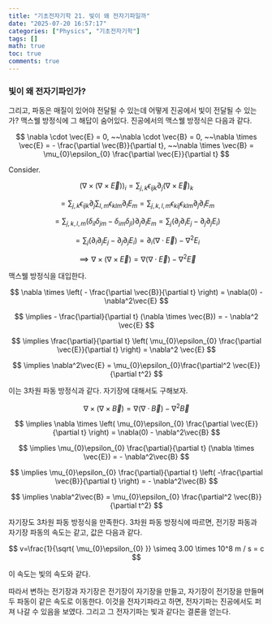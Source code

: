 ```yaml
---
title: "기초전자기학 21. 빛이 왜 전자기파일까"
date: "2025-07-20 16:57:17"
categories: ["Physics", "기초전자기학"]
tags: []
math: true
toc: true
comments: true
---
```


### 빛이 왜 전자기파인가?
그리고, 파동은 매질이 있어야 전달될 수 있는데 어떻게 진공에서 빛이 전달될 수 있는가? 맥스웰 방정식에 그 해답이 숨어있다. 진공에서의 맥스웰 방정식은 다음과 같다.

$$
\nabla \cdot \vec{E} = 0, ~~\nabla \cdot \vec{B} = 0, ~~\nabla \times \vec{E} = - \frac{\partial \vec{B}}{\partial t}, ~~\nabla \times \vec{B} = \mu_{0}\epsilon_{0} \frac{\partial \vec{E}}{\partial t}
$$

Consider.

$$
(\nabla \times (\nabla \times \vec{E}))_{i} = \sum_{j,k} \epsilon_{ijk} \partial_{j} (\nabla \times \vec{E})_{k}
$$


$$
= \sum_{j,k} \epsilon_{ijk}\partial_{j} \sum_{l,m}\epsilon_{klm}\partial_{l}E_{m} = \sum_{j,k,l,m} \epsilon_{kij}\epsilon_{klm} \partial_{j} \partial_{l} E_{m}
$$


$$
=\sum_{j,k,l,m} (\delta_{il}\delta_{jm} - \delta_{im} \delta_{jl}) \partial_{j}\partial_{l}E_{m} = \sum_{j} (\partial_{j} \partial_{i} E_{j} - \partial_{j} \partial_{j} E_{i})
$$


$$
= \sum_{j}(\partial_{i}\partial_{j}E_{j} - \partial_{j}\partial_{j}E_{i}) = \partial_{i} (\nabla \cdot \vec{E}) - \nabla^2 E_{i}
$$


$$
\implies \nabla \times (\nabla \times \vec{E}) = \nabla(\nabla \cdot \vec{E}) - \nabla^2\vec{E}
$$

맥스웰 방정식을 대입한다.

$$
\nabla \times \left( - \frac{\partial \vec{B}}{\partial t} \right) = \nabla(0) - \nabla^2\vec{E}
$$


$$
\implies - \frac{\partial}{\partial t} (\nabla \times \vec{B}) = - \nabla^2 \vec{E}
$$


$$
\implies \frac{\partial}{\partial t} \left( \mu_{0}\epsilon_{0} \frac{\partial \vec{E}}{\partial t} \right) = \nabla^2 \vec{E}
$$


$$
\implies  \nabla^2\vec{E} = \mu_{0}\epsilon_{0}\frac{\partial^2 \vec{E}}{\partial t^2}
$$

이는 3차원 파동 방정식과 같다. 자기장에 대해서도 구해보자.

$$
\nabla \times (\nabla \times \vec{B}) = \nabla (\nabla \cdot \vec{B}) - \nabla^2 \vec{B}
$$


$$
\implies \nabla \times \left( \mu_{0}\epsilon_{0} \frac{\partial \vec{E}}{\partial t} \right) = \nabla(0) - \nabla^2\vec{B}
$$


$$
\implies \mu_{0}\epsilon_{0} \frac{\partial}{\partial t} (\nabla \times \vec{E}) = - \nabla^2\vec{B}
$$


$$
\implies \mu_{0}\epsilon_{0} \frac{\partial}{\partial t} \left( -\frac{\partial \vec{B}}{\partial t} \right) = - \nabla^2\vec{B}
$$


$$
\implies \nabla^2\vec{B} = \mu_{0}\epsilon_{0} \frac{\partial^2 \vec{B}}{\partial t^2}
$$

자기장도 3차원 파동 방정식을 만족한다. 3차원 파동 방정식에 따르면, 전기장 파동과 자기장 파동의 속도는 같고, 값은 다음과 같다.

$$
v=\frac{1}{\sqrt{ \mu_{0}\epsilon_{0} }} \simeq 3.00 \times 10^8 m / s = c
$$

이 속도는 빛의 속도와 같다.

따라서 변하는 전기장과 자기장은 전기장이 자기장을 만들고, 자기장이 전기장을 만들며 두 파동이 같은 속도로 이동한다. 이것을 전자기파라고 하면, 전자기파는 진공에서도 퍼져 나갈 수 있음을 보였다. 그리고 그 전자기파는 빛과 같다는 결론을 얻는다.